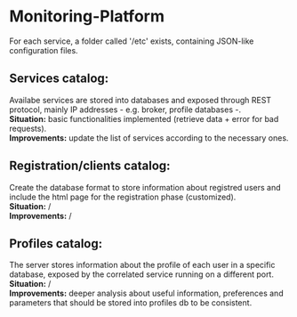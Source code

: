 # Monitoring-Platform
For each service, a folder called '/etc' exists, containing JSON-like configuration files.
## Services catalog: 
Availabe services are stored into databases and exposed through REST protocol, mainly IP addresses - e.g. broker, profile databases -.\
**Situation:** basic functionalities implemented (retrieve data + error for bad requests).\
**Improvements:** update the list of services according to the necessary ones.
## Registration/clients catalog:
Create the database format to store information about registred users and include the html page for the registration phase (customized).\
**Situation:** /\
**Improvements:** /
## Profiles catalog:
The server stores information about the profile of each user in a specific database, exposed by the correlated service running on  a different port.\
**Situation:** /\
**Improvements:** deeper analysis about useful information, preferences and parameters that should be stored into profiles db to be consistent.
